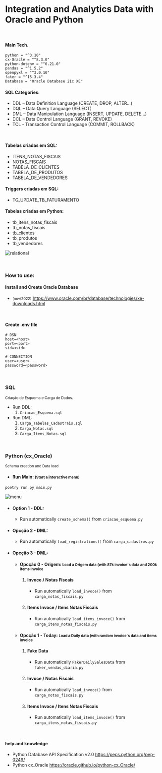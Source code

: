 # Integration and Analytics Data with Oracle and Python

<br>

#### Main Tech.
````shell
python = "^3.10"
cx-Oracle = "^8.3.0"
python-dotenv = "^0.21.0"
pandas = "^1.5.2"
openpyxl = "^3.0.10"
faker = "^15.3.4"
Database = "Oracle Database 21c XE"
````

#### SQL Categories: 
* DDL – Data Definition Language (CREATE, DROP, ALTER...)
* DQL – Data Query Language (SELECT)
* DML – Data Manipulation Language (INSERT, UPDATE, DELETE...)
* DCL – Data Control Language (GRANT, REVOKE)
* TCL - Transaction Control Language (COMMIT, ROLLBACK)

<br>

#### Tabelas criadas em SQL:
* ITENS_NOTAS_FISCAIS
* NOTAS_FISCAIS
* TABELA_DE_CLIENTES
* TABELA_DE_PRODUTOS
* TABELA_DE_VENDEDORES
#### Triggers criadas em SQL:
* TG_UPDATE_TB_FATURAMENTO

#### Tabelas criadas em Python:
* tb_itens_notas_fiscais
* tb_notas_fiscais
* tb_clientes
* tb_produtos
* tb_vendedores

![relational](https://user-images.githubusercontent.com/61769161/211146436-e9368664-6764-4cbe-94ba-48582a44d0ef.png)

<br>

### How to use:
#### Install and Create Oracle Database
* <small>(nov/2022)</small> https://www.oracle.com/br/database/technologies/xe-downloads.html

<br>

#### Create .env file
````shell
# DSN
host=<host>
port=<port>
sid=<sid>

# CONNECTION
user=<user>
password=<password>
````

<br>

### SQL 
<small>Criação de Esquema e Carga de Dados.</small>
* Run DDL:
  1. ``Criacao_Esquema.sql``
* Run DML:
  1. ``Carga_Tabelas_Cadastrais.sql``
  2. ``Carga_Notas.sql``
  3. ``Carga_Items_Notas.sql``

<br>

### Python (cx_Oracle)
<small>Schema creation and Data load</small>
* #### Run Main:  <small>(Start a interactive menu)</small>
``poetry run py main.py``

![menu](https://user-images.githubusercontent.com/61769161/211196569-6e656bc4-36f4-4ae2-b391-19f619e9e412.png)

- #### Option 1 - DDL:
  * Run automatically ``create_schema()`` from ``criacao_esquema.py``
- #### Opcção 2 - DML:
  * Run automatically ``load_registrations()`` from ``carga_cadastros.py``
- #### Opcção 3 - DML:
  - #### Opcção 0 - Origem: <small>Load a Origem data (with 87k invoice´s data and 200k items invoice</small>
    1. #### Invoce / Notas Fiscais
       * Run automatically ``load_invoce()`` from ``carga_notas_fiscais.py``
    2. #### Items Invoce / Itens Notas Fiscais
       * Run automatically ``load_items_invoce()`` from ``carga_itens_notas_fiscais.py``
  - #### Opcção 1 - Today: <small>Load a Daily data (with random invoice´s data and items invoice</small>
    1. #### Fake Data
       * Run automatically ``FakerDailySalesData`` from ``faker_vendas_diaria.py``
    2. #### Invoce / Notas Fiscais
       * Run automatically ``load_invoce()`` from ``carga_notas_fiscais.py``
    3. #### Items Invoce / Itens Notas Fiscais
       * Run automatically ``load_items_invoce()`` from ``carga_itens_notas_fiscais.py``
       
<br>

#### help and knowledge
* Python Database API Specification v2.0
https://peps.python.org/pep-0249/
* Python cx_Oracle
https://oracle.github.io/python-cx_Oracle/
